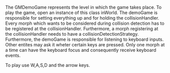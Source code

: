 The GMDemoGame represents the level in which the game takes place. To play the game, open an instance of this class inWorld. The demoGame is responsible for setting everything up and for holding the collisionHandler.
Every morph which wants to be considered during collision detection has to be registered at the collisionHandler. Furthermore, a morph registering at the collisionHandler needs to have a collisionDetectionStrategy.
Furthermore, the demoGame is responsible for listening to keyboard inputs. Other entites may ask it wheter certain keys are pressed. Only one morph at a time can have the keyboard focus and consequently receive keyboard events.

To play use W,A,S,D and the arrow keys.